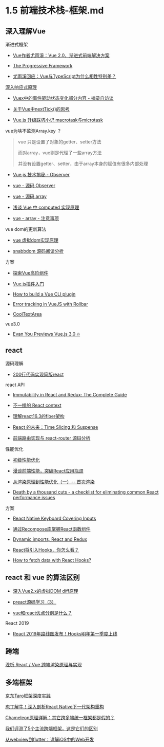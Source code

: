 # 1.5 前端技术栈-框架.md

## 深入理解Vue

渐进式框架

* [Vue作者尤雨溪：Vue 2.0，渐进式前端解决方案](https://mp.weixin.qq.com/s/HJHVcTZc6d6Wndc2U_LTGA)

* [The Progressive Framework](http://slides.com/evanyou/progressive-javascript#/)

* [尤雨溪回应：Vue与TypeScript为什么相性特别差？](https://mp.weixin.qq.com/s/TCgc46Pu2REToZQhgsoRMw)

[深入响应式原理](https://cn.vuejs.org/v2/guide/reactivity.html)

* [Vuex中的事件驱动状态变化部分内容 - 摘录自访谈](https://www.jdon.com/50095)

* [关于Vue中nextTick()的思考](https://blog.csdn.net/sinat_31231955/article/details/78366779)

* [Vue.js 升级踩坑小记 macrotask与microtask](https://juejin.im/post/5a1af88f5188254a701ec230)

vue为啥不监测Array.key ？

> vue 只是设置了对象的getter、setter方法
>
> 而对array，vue则是代理了一些array方法
>
> 并没有设置getter、setter，由于array本身的赋值有很多内部处理

* [Vue.js 技术揭秘 - Observer](https://ustbhuangyi.github.io/vue-analysis/reactive/reactive-object.html#observer)

* [vue - 源码 Observer](https://github.com/vuejs/vue/blob/v2.5.17/src/core/observer/index.js)

* [vue - 源码 array](https://github.com/vuejs/vue/blob/v2.5.17/src/core/observer/array.js)

* [浅谈 Vue 中 computed 实现原理](https://blog.csdn.net/sinat_17775997/article/details/82682972)

* [vue - array - 注意事项](https://cn.vuejs.org/v2/guide/list.html#注意事项)

vue dom的更新算法

* [vue 虚拟dom实现原理](https://blog.csdn.net/u010692018/article/details/78799335/)

* [snabbdom 源码阅读分析](https://juejin.im/post/5b9200865188255c672e8cfd)

方案

* [探索Vue高阶组件](http://hcysun.me/2018/01/05/%E6%8E%A2%E7%B4%A2Vue%E9%AB%98%E9%98%B6%E7%BB%84%E4%BB%B6/)

* [Vue.js插件入门](https://snipcart.com/blog/vue-js-plugin)

* [How to build a Vue CLI plugin](https://dev.to/vuevixens/how-to-build-a-vue-cli-plugin-3b6b)

* [Error tracking in VueJS with Rollbar](https://dev.to/olumytee/error-tracking-in-vuejs-with-rollbar-c6g)

* [CoolTextArea](https://kevinfaguiar.github.io/cooltextarea/)

vue3.0

* [Evan You Previews Vue.js 3.0 🔥](https://medium.com/vue-mastery/evan-you-previews-vue-js-3-0-ab063dec3547)

## react

源码理解

* [200行代码实现简版react](https://juejin.im/post/5c0c7304f265da613e22106c)

react API

* [Immutability in React and Redux: The Complete Guide](https://daveceddia.com/react-redux-immutability-guide/)

* [不一样的 React context](https://mp.weixin.qq.com/s/-0cc-AAtQVP_OFQ_wcgdeA)

* [理解react16.3的fiber架构](https://blog.csdn.net/songshuzhong/article/details/80642651)

* [React 的未来：Time Slicing 和 Suspense](https://zhuanlan.zhihu.com/p/34237442)

* [前端路由实现与 react-router 源码分析](https://github.com/joeyguo/blog/issues/2)

性能优化

* [初级性能优化](https://segmentfault.com/a/1190000015366521)

* [漫谈前端性能，突破React应用瓶颈](https://mp.weixin.qq.com/s/tCLvRad-WrnFKJiStU7BKw)

* [从渲染原理到性能优化（一）-- 首次渲染](https://zhuanlan.zhihu.com/p/43145754)

* [Death by a thousand cuts - a checklist for eliminating common React performance issues](https://logrocket-blog.ghost.io/death-by-a-thousand-cuts-a-checklist-for-eliminating-common-react-performance-issues/)

方案

* [React Native Keyboard Covering Inputs](https://codeburst.io/react-native-keyboard-covering-inputs-72a9d3072689)

* [通过Recompose库掌握React函数组件](https://juejin.im/entry/5b7a989651882542b03e5412)

* [Dynamic imports, React and Redux](https://codeburst.io/dynamic-imports-react-and-redux-29f6d2d88d77)

* [React将引入Hooks，你怎么看？](https://mp.weixin.qq.com/s/GgJqG82blfNnNWqRWvSbQA)

* [How to fetch data with React Hooks?](https://www.robinwieruch.de/react-hooks-fetch-data/)

## react 和 vue 的算法区别

* [深入Vue2.x的虚拟DOM diff原理](https://blog.csdn.net/m6i37jk/article/details/78140159)

* [preact源码学习（3）](https://segmentfault.com/a/1190000010349289)

* [vue和react优点分别是什么？](https://www.zhihu.com/question/301860721/answer/536290664)

React 2019

* [React 2019年路线图发布！Hooks明年第一季度上线](https://mp.weixin.qq.com/s/Kml_Tv-u0xpWq0TacfCzNw)

## 跨端

[浅析 React / Vue 跨端渲染原理与实现](https://mp.weixin.qq.com/s/0c5IImW5dtRM6joEAMDo0A)

## 多端框架

[京东Taro框架深度实践](https://mp.weixin.qq.com/s/5YOJtUkoPSg6Y9SpKg-1-g)

[庖丁解牛！深入剖析React Native下一代架构重构](https://mp.weixin.qq.com/s/dXZTqXOSi3fiOesDJ7gsFQ)

[Chameleon原理详解：其它跨多端统一框架都是假的？](https://www.oschina.net/question/3820517_2303724?from=wangyi)

[我们评测了5个主流跨端框架，这是它们的区别](https://mp.weixin.qq.com/s/gu9qkSFVoSe9COxRBjQIbg)

[从webview到flutter：详解iOS中的Web开发](https://mp.weixin.qq.com/s/rl8Y2bijna5LX7L2cp1hHw)
